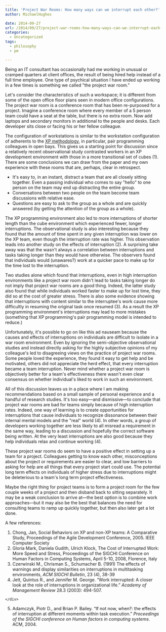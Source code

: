 ```yaml
---
title: 'Project War Rooms: How many ways can we interrupt each other?'
author: MichaelHughes

date: 2014-09-27
url: /2014/09/27/project-war-rooms-how-many-ways-can-we-interrupt-each-other/
categories:
  - Uncategorized
tags:
  - philosophy
  - pm

---
```

Being an IT consultant has occasionally had me working in unusual or cramped quarters at client offices, the result of being hired help instead of a full time employee. One type of psychical situation I have ended up working in a few times is something we called "the project war room."

<!--more-->


  
Let's consider the characteristics of such a workspace; it is different from some of the open office floor plans seen in modern office configurations. The project war room is a conference room that has been re-purposed for a project. Imagine a conference room where every member of a 5 person team could have a seat at the table, but there is no extra room. Now add laptops and secondary monitors in additional to the people and desks. Each developer sits close or facing his or her fellow colleague.
  
The configuration of workstations is similar to the workstation configuration of adherents to the [XP methodology][1], in particular, pair programming colleagues in open bays. This gives us a starting point for discussion since a relatively recent observational study contrasted workers in an XP development environment with those in a more transitional set of cubes (1). There are some conclusions we can draw from the paper and my own experience with these rooms that are, perhaps, clear in retrospect.

  * It's easy to, in an instant, distract a team that are all closely sitting together. Even a passing individual who comes to say "hello" to one person on the team may end up distracting the entire group.
  * Conversations between two people on the team become team discussions with relative ease.
  * Questions are easy to ask to the group as a whole and are quickly answered (by getting the attention of the group as a whole).

The XP programming environment also led to more interruptions of shorter length than the cube environment which experienced fewer, longer interruptions. The observational study is also interesting because they found that the amount of time spent in any given interruption was lower on the XP team, even though the interruption rate was higher. This observation leads into another study on the effects of interruption (2). A surprising take away was that the wasn't always a correlation between interruptions and tasks taking longer than they would have otherwise. The observers found that individuals would (unawares?) work at a quicker pace to make up for the time lost to the interruption.

Two studies alone which found that interruptions, even in high interruption environments like a project war room didn't lead to tasks taking longer do not imply that project war rooms are a good thing. Indeed, the latter study also found that while individuals worked faster to make up for lost time, they did so at the cost of greater stress. There is also some evidence showing that interruptions with content similar to the interruptee's work cause more difficultly in resuming the original task once resumed (3). As a result the XP programming environment's interruptions may lead to more mistakes (something that XP programming's pair programming model is intended to reduce.)

Unfortunately, it's possible to go on like this ad nauseam because the causes and effects of interruptions on individuals are difficult to isolate in a war room environment. Even by ignoring the semi-objective observational studies and instead directly asking for the highly subjective opinions of my colleague's led to disagreeing views on the practice of project war rooms. Some people loved the experience, they found it easy to get help and be motivated, others did not appreciate the herd effect, that every interruption became a team interruption. Never mind whether a project war room is objectively better for a team's effectiveness there wasn't even clear consensus on whether individual's liked to work in such an environment.

All of this discussion leaves us in a place where I am making recommendations based on a small sample of personal experience and a handful of research studies. It's too easy—and dismissive—to conclude that project war rooms are bad for teams simply because of high interruption rates. Indeed, one way of learning is to create opportunities for interruptions that cause individuals to recognize dissonance between their internal mental models and the "real" world (4). In other words, a group of developers working together are less likely to all misread a requirement in the same way, leading to a discussion and hopefully the correct software being written. At the very least interruptions are also good because they help individuals relax and continue working (4).

These project war rooms do seem to have a positive effect in setting up a team for a project. Colleagues getting to know each other, misconceptions about the project or requirements are easier to clear, and low barriers to asking for help are all things that every project start could use. The potential long term effects on individuals of higher stress due to interruptions might be deleterious to a team's long term project effectiveness.

Maybe the right thing for project teams is to form a project room for the few couple weeks of a project and then disband back to sitting separately. It may be a weak conclusion to arrive at—the best option is to combine work approaches—but it may also be the best that balances the need for consulting teams to ramp up quickly together, but then also later get a lot done.

A few references:

  1. Chong, Jan, Social Behaviors on XP and non-XP teams: A Comparative Study, Proceedings of the Agile Development Conference, 2005. <span class="small-link-text">IEEE Computer Society</span>
  2. Gloria Mark, Daniela Gudith, Ulrich Klock, The Cost of Interrupted Work: More Speed and Stress, Proceedings of the SIGCHI Conference on Human Factors in Computing Systems, April 5-10, 2008, Florence, Italy
  3. Czerwinski M., Chrisman S., Schumacher B. (1991) The effects of warnings and display similarities on interruptions in multitasking environments, _ACM SIGCHI Bulletin_, 23 (4), 38-39
  4. <div id="gs_cit0" class="gs_citr">
      Jett, Quintus R., and Jennifer M. George. &#8220;Work interrupted: A closer look at the role of interruptions in organizational life.&#8221; <i>Academy of Management Review</i> 28.3 (2003): 494-507.
    </div>

  5. Adamczyk, Piotr D., and Brian P. Bailey. &#8220;If not now, when?: the effects of interruption at different moments within task execution.&#8221; _Proceedings of the SIGCHI conference on Human factors in computing systems_. ACM, 2004.

 [1]: http://www.extremeprogramming.org/